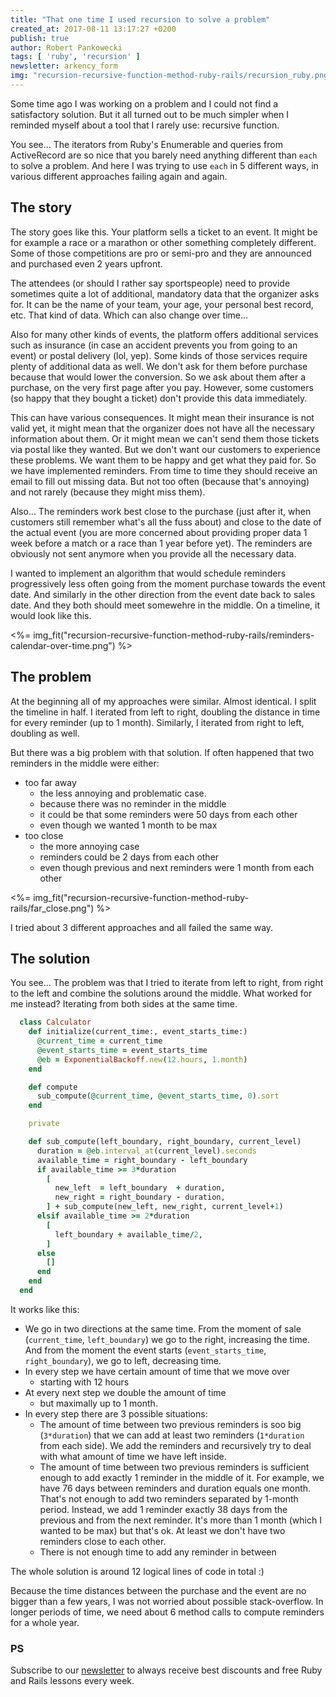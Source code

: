 ```yaml
---
title: "That one time I used recursion to solve a problem"
created_at: 2017-08-11 13:17:27 +0200
publish: true
author: Robert Pankowecki
tags: [ 'ruby', 'recursion' ]
newsletter: arkency_form
img: "recursion-recursive-function-method-ruby-rails/recursion_ruby.png"
---
```


Some time ago I was working on a problem and I could not find a satisfactory solution. But it all turned out to be much simpler when I reminded myself about a tool that I rarely use: recursive function.

<!-- more -->

You see... The iterators from Ruby's Enumerable and queries from ActiveRecord are so nice that you barely need anything different than `each` to solve a problem. And here I was trying to use `each` in 5 different ways, in various different approaches failing again and again.

## The story

The story goes like this. Your platform sells a ticket to an event. It might be for example a race or a marathon or other something completely different. Some of those competitions are pro or semi-pro and they are announced and purchased even 2 years upfront.

The attendees (or should I rather say sportspeople) need to provide sometimes quite a lot of additional, mandatory data that the organizer asks for. It can be the name of your team, your age, your personal best record, etc. That kind of data. Which can also change over time...

Also for many other kinds of events, the platform offers additional services such as insurance (in case an accident prevents you from going to an event) or postal delivery (lol, yep). Some kinds of those services require plenty of additional data as well. We don't ask for them before purchase because that would lower the conversion. So we ask about them after a purchase, on the very first page after you pay. However, some customers (so happy that they bought a ticket) don't provide this data immediately.

This can have various consequences. It might mean their insurance is not valid yet, it might mean that the organizer does not have all the necessary information about them. Or it might mean we can't send them those tickets via postal like they wanted. But we don't want our customers to experience these problems. We want them to be happy and get what they paid for. So we have implemented reminders. From time to time they should receive an email to fill out missing data. But not too often (because that's annoying) and not rarely (because they might miss them).

Also... The reminders work best close to the purchase (just after it, when customers still remember what's all the fuss about) and close to the date of the actual event (you are more concerned about providing proper data 1 week before a match or a race than 1 year before yet). The reminders are obviously not sent anymore when you provide all the necessary data.

I wanted to implement an algorithm that would schedule reminders progressively less often going from the moment purchase towards the event date. And similarly in the other direction from the event date back to sales date. And they both should meet somewehre in the middle. On a timeline, it would look like this.

<%= img_fit("recursion-recursive-function-method-ruby-rails/reminders-calendar-over-time.png") %>

## The problem

At the beginning all of my approaches were similar. Almost identical. I split the timeline in half. I iterated from left to right, doubling the distance in time for every reminder (up to 1 month). Similarly, I iterated from right to left, doubling as well.

But there was a big problem with that solution. If often happened that two reminders in the middle were either:

* too far away
  * the less annoying and problematic case.
  * because there was no reminder in the middle
  * it could be that some reminders were 50 days from each other
  * even though we wanted 1 month to be max
* too close
  * the more annoying case
  * reminders could be 2 days from each other
  * even though previous and next reminders were 1 month from each other

<%= img_fit("recursion-recursive-function-method-ruby-rails/far_close.png") %>

I tried about 3 different approaches and all failed the same way.

## The solution

You see... The problem was that I tried to iterate from left to right, from right to the left and combine the solutions around the middle. What worked for me instead? Iterating from both sides at the same time.

```ruby
  class Calculator
    def initialize(current_time:, event_starts_time:)
      @current_time = current_time
      @event_starts_time = event_starts_time
      @eb = ExponentialBackoff.new(12.hours, 1.month)
    end

    def compute
      sub_compute(@current_time, @event_starts_time, 0).sort
    end

    private

    def sub_compute(left_boundary, right_boundary, current_level)
      duration = @eb.interval_at(current_level).seconds
      available_time = right_boundary - left_boundary
      if available_time >= 3*duration
        [
          new_left  = left_boundary  + duration,
          new_right = right_boundary - duration,
        ] + sub_compute(new_left, new_right, current_level+1)
      elsif available_time >= 2*duration
        [
          left_boundary + available_time/2,
        ]
      else
        []
      end
    end
  end
```

It works like this:

* We go in two directions at the same time. From the moment of sale (`current_time`, `left_boundary`) we go to the right, increasing the time. And from the moment the event starts (`event_starts_time`, `right_boundary`), we go to left, decreasing time.
* In every step we have certain amount of time that we move over
  * starting with 12 hours
* At every next step we double the amount of time
  * but maximally up to 1 month.
* In every step there are 3 possible situations:
  * The amount of time between two previous reminders is soo big (`3*duration`) that we can add at least two reminders (`1*duration` from each side). We add the reminders and recursively try to deal with what amount of time we have left inside.
  * The amount of time between two previous reminders is sufficient enough to add exactly 1 reminder in the middle of it. For example, we have 76 days between reminders and duration equals one month. That's not enough to add two reminders separated by 1-month period. Instead, we add 1 reminder exactly 38 days from the previous and from the next reminder. It's more than 1 month (which I wanted to be max) but that's ok. At least we don't have two reminders close to each other.
  * There is not enough time to add any reminder in between

The whole solution is around 12 logical lines of code in total :)

Because the time distances between the purchase and the event are no bigger than a few years, I was not worried about possible stack-overflow. In longer periods of time, we need about 6 method calls to compute reminders for a whole year.

### PS

Subscribe to our [newsletter](http://arkency.com/newsletter) to always receive best discounts and free Ruby and Rails lessons every week.
